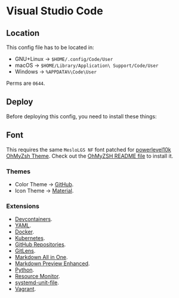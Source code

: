 # Visual Studio Code

## Location

This config file has to be located in:

- GNU+Linux &rarr; `$HOME/.config/Code/User`
- macOS &rarr; `$HOME/Library/Application\ Support/Code/User`
- Windows &rarr; `%APPDATA%\Code\User`

Perms are `0644`.

## Deploy

Before deploying this config, you need to install these things:

## Font

This requires the same `MesloLGS NF` font patched for [powerlevel10k OhMyZsh Theme](https://github.com/romkatv/powerlevel10k#meslo-nerd-font-patched-for-powerlevel10k). Check out the [OhMyZSH README file](../OhMyZSH/README.md) to install it.

### Themes

- Color Theme &rarr; [GitHub](https://marketplace.visualstudio.com/items?itemName=GitHub.github-vscode-theme).
- Icon Theme &rarr; [Material](https://marketplace.visualstudio.com/items?itemName=PKief.material-icon-theme).

### Extensions

- [Devcontainers](https://marketplace.visualstudio.com/items?itemName=ms-vscode-remote.remote-containers).
- [YAML](https://marketplace.visualstudio.com/items?itemName=redhat.vscode-yaml).
- [Docker](https://marketplace.visualstudio.com/items?itemName=ms-azuretools.vscode-docker).
- [Kubernetes](https://marketplace.visualstudio.com/items?itemName=ms-kubernetes-tools.vscode-kubernetes-tools).
- [GitHub Repositories](https://marketplace.visualstudio.com/items?itemName=GitHub.remotehub).
- [GitLens](https://marketplace.visualstudio.com/items?itemName=eamodio.gitlens).
- [Markdown All in One](https://marketplace.visualstudio.com/items?itemName=yzhang.markdown-all-in-one).
- [Markdown Preview Enhanced](https://marketplace.visualstudio.com/items?itemName=shd101wyy.markdown-preview-enhanced).
- [Python](https://marketplace.visualstudio.com/items?itemName=ms-python.python).
- [Resource Monitor](https://marketplace.visualstudio.com/items?itemName=mutantdino.resourcemonitor).
- [systemd-unit-file](https://marketplace.visualstudio.com/items?itemName=coolbear.systemd-unit-file).
- [Vagrant](https://marketplace.visualstudio.com/items?itemName=bbenoist.vagrant).
